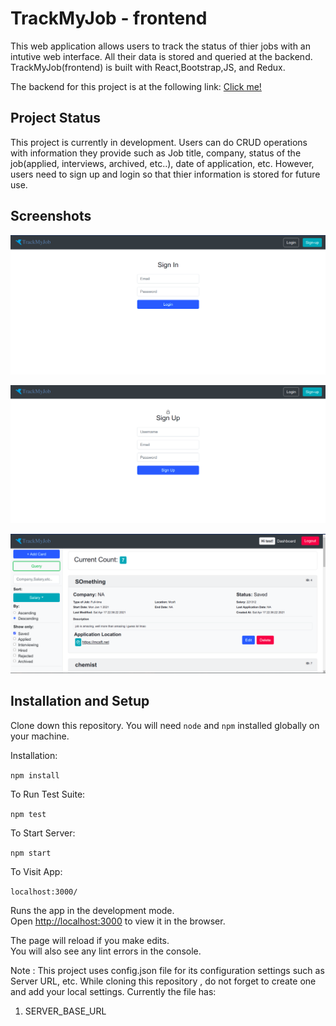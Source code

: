 # TrackMyJob - frontend

This web application allows users to track the status of thier jobs with an intutive web interface. All their data is stored and queried at the backend.
TrackMyJob(frontend) is built with React,Bootstrap,JS, and Redux.

The backend for this project is at the following link: [Click me!](https://github.com/vineetg3/trackmyjob-backend)

## Project Status
This project is currently in development. 
Users can do CRUD operations with information they provide such as Job title, company, status of the job(applied, interviews, archived, etc..), date of application, etc. However, users need to sign up and login so that thier information is stored for future use.


## Screenshots

![Login Page](/images/loginpage.png)

![Sign Up Page](/images/signUpPage.png)

![Dashboard Page](/images/dashboardpage.png)

## Installation and Setup

Clone down this repository. You will need `node` and `npm` installed globally on your machine.  

Installation:

`npm install`  

To Run Test Suite:  

`npm test`  

To Start Server:

`npm start`  

To Visit App:

`localhost:3000/`  

Runs the app in the development mode.\
Open [http://localhost:3000](http://localhost:3000) to view it in the browser.

The page will reload if you make edits.\
You will also see any lint errors in the console.

Note : This project uses config.json file for its configuration settings such as Server URL, etc.
While cloning this repository , do not forget to create one and add your local settings.
Currently the file has:
1. SERVER_BASE_URL


